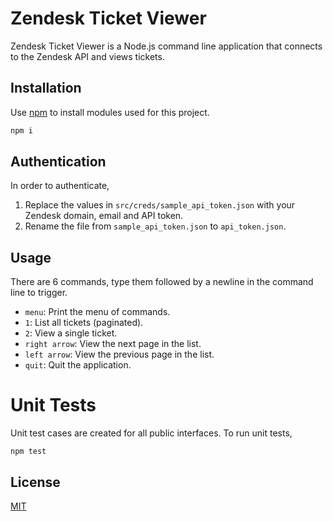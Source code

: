 # Zendesk Ticket Viewer

Zendesk Ticket Viewer is a Node.js command line application that connects to the Zendesk API and views tickets. 

## Installation

Use [npm](https://docs.npmjs.com/about-npm) to install modules used for this project. 

```bash
npm i
```

## Authentication

In order to authenticate,
1. Replace the values in `src/creds/sample_api_token.json` with your Zendesk domain, email and API token.
2. Rename the file from `sample_api_token.json` to `api_token.json`.
## Usage
There are 6 commands, type them followed by a newline in the command line to trigger. 

- `menu`: Print the menu of commands.
- `1`: List all tickets (paginated).
- `2`: View a single ticket.
- `right arrow`: View the next page in the list.
- `left arrow`: View the previous page in the list.
- `quit`: Quit the application.

# Unit Tests
Unit test cases are created for all public interfaces. To run unit tests,

```hash
npm test
```

## License
[MIT](https://choosealicense.com/licenses/mit/)